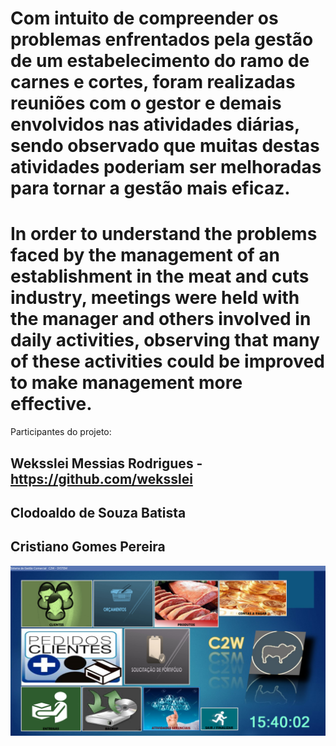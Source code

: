 Com intuito de compreender os problemas enfrentados pela gestão de um estabelecimento do ramo de carnes e cortes, foram realizadas reuniões com o gestor e demais envolvidos nas atividades diárias, sendo observado que muitas destas atividades poderiam ser melhoradas para tornar a gestão mais eficaz.
=====================================================================================================================================================================
In order to understand the problems faced by the management of an establishment in the meat and cuts industry, meetings were held with the manager and others involved in daily activities, observing that many of these activities could be improved to make management more effective.
=====================================================================================================================================================================
Participantes do projeto:

Weksslei Messias Rodrigues - https://github.com/weksslei 
---------------------------------------------------------------------------------------------------------------------------------------------------------------------
Clodoaldo de Souza Batista
---------------------------------------------------------------------------------------------------------------------------------------------------------------------
Cristiano Gomes Pereira 
---------------------------------------------------------------------------------------------------------------------------------------------------------------------

![alt text](https://github.com/weksslei/C2W/blob/master/C2W/__PreviewImage.png)
